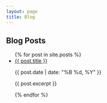 ```yaml
---
layout: page
title: Blog
---
```


## Blog Posts

<ul>
  {% for post in site.posts %}
    <li>
      <a href="{{ post.url | relative_url }}">{{ post.title }}</a>
      <p>{{ post.date | date: "%B %d, %Y" }}</p>
      <p>{{ post.excerpt }}</p>
    </li>
  {% endfor %}
</ul>